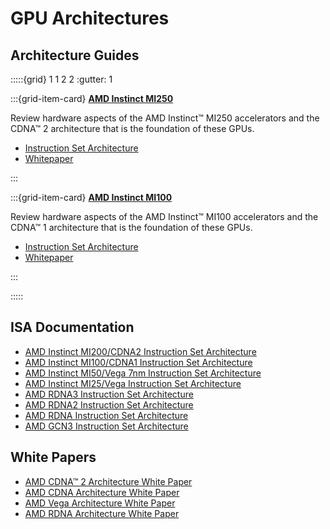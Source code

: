 # GPU Architectures

## Architecture Guides

:::::{grid} 1 1 2 2
:gutter: 1

:::{grid-item-card}
**[AMD Instinct MI250](./gpu_arch/mi250.md)**

Review hardware aspects of the AMD Instinct™ MI250
accelerators and the CDNA™ 2 architecture that is the foundation of these GPUs.

- [Instruction Set Architecture](https://www.amd.com/system/files/TechDocs/instinct-mi200-cdna2-instruction-set-architecture.pdf)
- [Whitepaper](https://www.amd.com/system/files/documents/amd-cdna2-white-paper.pdf)

:::

:::{grid-item-card}
**[AMD Instinct MI100](./gpu_arch/mi100.md)**

Review hardware aspects of the AMD Instinct™ MI100
accelerators and the CDNA™ 1 architecture that is the foundation of these GPUs.

- [Instruction Set Architecture](https://www.amd.com/system/files/TechDocs/instinct-mi100-cdna1-shader-instruction-set-architecture%C2%A0.pdf)
- [Whitepaper](https://www.amd.com/system/files/documents/amd-cdna-whitepaper.pdf)

:::

:::::

## ISA Documentation

- [AMD Instinct MI200/CDNA2 Instruction Set Architecture](https://www.amd.com/system/files/TechDocs/instinct-mi200-cdna2-instruction-set-architecture.pdf)
- [AMD Instinct MI100/CDNA1 Instruction Set Architecture](https://www.amd.com/system/files/TechDocs/instinct-mi100-cdna1-shader-instruction-set-architecture%C2%A0.pdf)
- [AMD Instinct MI50/Vega 7nm Instruction Set Architecture](https://www.amd.com/system/files/TechDocs/vega-7nm-shader-instruction-set-architecture.pdf)
- [AMD Instinct MI25/Vega Instruction Set Architecture](https://www.amd.com/system/files/TechDocs/vega-shader-instruction-set-architecture.pdf)
- [AMD RDNA3 Instruction Set Architecture](https://www.amd.com/system/files/TechDocs/rdna3-shader-instruction-set-architecture-feb-2023_0.pdf)
- [AMD RDNA2 Instruction Set Architecture](https://www.amd.com/system/files/TechDocs/rdna2-shader-instruction-set-architecture.pdf)
- [AMD RDNA Instruction Set Architecture](https://www.amd.com/system/files/TechDocs/rdna-shader-instruction-set-architecture.pdf)
- [AMD GCN3 Instruction Set Architecture](https://www.amd.com/system/files/TechDocs/gcn3-instruction-set-architecture.pdf)

## White Papers

- [AMD CDNA™ 2 Architecture White Paper](https://www.amd.com/system/files/documents/amd-cdna2-white-paper.pdf)
- [AMD CDNA Architecture White Paper](https://www.amd.com/system/files/documents/amd-cdna-whitepaper.pdf)
- [AMD Vega Architecture White Paper](https://en.wikichip.org/w/images/a/a1/vega-whitepaper.pdf)
- [AMD RDNA Architecture White Paper](https://www.amd.com/system/files/documents/rdna-whitepaper.pdf)

